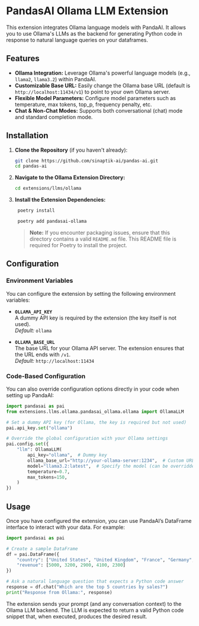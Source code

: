 # PandasAI Ollama LLM Extension

This extension integrates Ollama language models with PandaAI. It allows you to use Ollama's LLMs as the backend for generating Python code in response to natural language queries on your dataframes.

## Features

- **Ollama Integration:** Leverage Ollama's powerful language models (e.g., `llama2`, `llama3.2`) within PandaAI.
- **Customizable Base URL:** Easily change the Ollama base URL (default is `http://localhost:11434/v1`) to point to your own Ollama server.
- **Flexible Model Parameters:** Configure model parameters such as temperature, max tokens, top_p, frequency penalty, etc.
- **Chat & Non-Chat Modes:** Supports both conversational (chat) mode and standard completion mode.

## Installation

1. **Clone the Repository** (if you haven't already):
   ```bash
   git clone https://github.com/sinaptik-ai/pandas-ai.git
   cd pandas-ai
   ```

2. **Navigate to the Ollama Extension Directory:**
   ```bash
   cd extensions/llms/ollama
   ```

3. **Install the Extension Dependencies:**
   ```bash
    poetry install

    poetry add pandasai-ollama
   ```

   > **Note:** If you encounter packaging issues, ensure that this directory contains a valid `README.md` file. This README file is required for Poetry to install the project.

## Configuration

### Environment Variables

You can configure the extension by setting the following environment variables:

- **`OLLAMA_API_KEY`**  
  A dummy API key is required by the extension (the key itself is not used).  
  *Default:* `ollama`

- **`OLLAMA_BASE_URL`**  
  The base URL for your Ollama API server. The extension ensures that the URL ends with `/v1`.  
  *Default:* `http://localhost:11434`

### Code-Based Configuration

You can also override configuration options directly in your code when setting up PandaAI:

```python
import pandasai as pai
from extensions.llms.ollama.pandasai_ollama.ollama import OllamaLLM

# Set a dummy API key (for Ollama, the key is required but not used)
pai.api_key.set("ollama")

# Override the global configuration with your Ollama settings
pai.config.set({
    "llm": OllamaLLM(
        api_key="ollama",  # Dummy key
        ollama_base_url="http://your-ollama-server:1234",  # Custom URL if needed
        model="llama3.2:latest",  # Specify the model (can be overridden)
        temperature=0.7,
        max_tokens=150,
    )
})
```

## Usage

Once you have configured the extension, you can use PandaAI’s DataFrame interface to interact with your data. For example:

```python
import pandasai as pai

# Create a sample DataFrame
df = pai.DataFrame({
    "country": ["United States", "United Kingdom", "France", "Germany", "Italy"],
    "revenue": [5000, 3200, 2900, 4100, 2300]
})

# Ask a natural language question that expects a Python code answer
response = df.chat("Which are the top 5 countries by sales?")
print("Response from Ollama:", response)
```

The extension sends your prompt (and any conversation context) to the Ollama LLM backend. The LLM is expected to return a valid Python code snippet that, when executed, produces the desired result.


